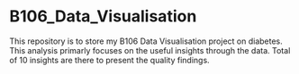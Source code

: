 # B106_Data_Visualisation
This repository is to store my B106 Data Visualisation project on diabetes. This analysis primarly focuses on the useful insights through the data. Total of 10 insights are there to present the quality findings. 

